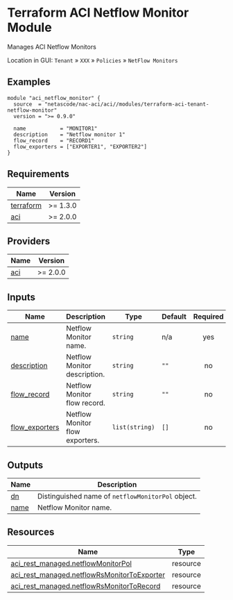 <!-- BEGIN_TF_DOCS -->
# Terraform ACI Netflow Monitor Module

Manages ACI Netflow Monitors

  Location in GUI:
  `Tenant` » `XXX` » `Policies` » `NetFlow Monitors`

## Examples

```hcl
module "aci_netflow_monitor" {
  source  = "netascode/nac-aci/aci//modules/terraform-aci-tenant-netflow-monitor"
  version = ">= 0.9.0"

  name           = "MONITOR1"
  description    = "Netflow monitor 1"
  flow_record    = "RECORD1"
  flow_exporters = ["EXPORTER1", "EXPORTER2"]
}
```

## Requirements

| Name | Version |
|------|---------|
| <a name="requirement_terraform"></a> [terraform](#requirement\_terraform) | >= 1.3.0 |
| <a name="requirement_aci"></a> [aci](#requirement\_aci) | >= 2.0.0 |

## Providers

| Name | Version |
|------|---------|
| <a name="provider_aci"></a> [aci](#provider\_aci) | >= 2.0.0 |

## Inputs

| Name | Description | Type | Default | Required |
|------|-------------|------|---------|:--------:|
| <a name="input_name"></a> [name](#input\_name) | Netflow Monitor name. | `string` | n/a | yes |
| <a name="input_description"></a> [description](#input\_description) | Netflow Monitor description. | `string` | `""` | no |
| <a name="input_flow_record"></a> [flow\_record](#input\_flow\_record) | Netflow Monitor flow record. | `string` | `""` | no |
| <a name="input_flow_exporters"></a> [flow\_exporters](#input\_flow\_exporters) | Netflow Monitor flow exporters. | `list(string)` | `[]` | no |

## Outputs

| Name | Description |
|------|-------------|
| <a name="output_dn"></a> [dn](#output\_dn) | Distinguished name of `netflowMonitorPol` object. |
| <a name="output_name"></a> [name](#output\_name) | Netflow Monitor name. |

## Resources

| Name | Type |
|------|------|
| [aci_rest_managed.netflowMonitorPol](https://registry.terraform.io/providers/CiscoDevNet/aci/latest/docs/resources/rest_managed) | resource |
| [aci_rest_managed.netflowRsMonitorToExporter](https://registry.terraform.io/providers/CiscoDevNet/aci/latest/docs/resources/rest_managed) | resource |
| [aci_rest_managed.netflowRsMonitorToRecord](https://registry.terraform.io/providers/CiscoDevNet/aci/latest/docs/resources/rest_managed) | resource |
<!-- END_TF_DOCS -->
